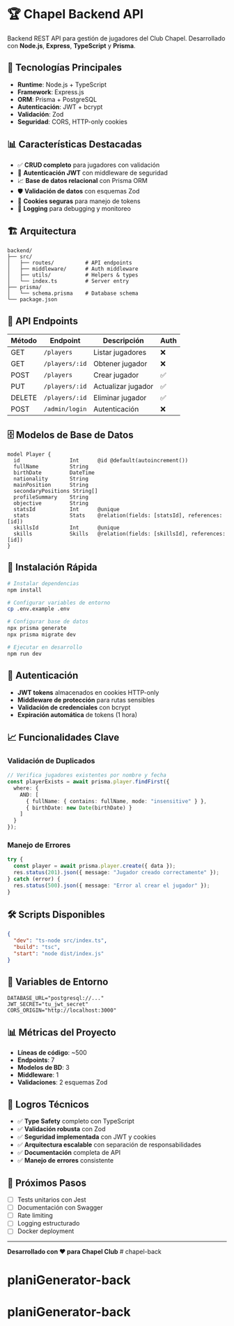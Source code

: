 # 🏆 Chapel Backend API

Backend REST API para gestión de jugadores del Club Chapel. Desarrollado con **Node.js**, **Express**, **TypeScript** y **Prisma**.

## 🚀 Tecnologías Principales

- **Runtime**: Node.js + TypeScript
- **Framework**: Express.js
- **ORM**: Prisma + PostgreSQL
- **Autenticación**: JWT + bcrypt
- **Validación**: Zod
- **Seguridad**: CORS, HTTP-only cookies

## 📊 Características Destacadas

- ✅ **CRUD completo** para jugadores con validación
- 🔐 **Autenticación JWT** con middleware de seguridad
- 📈 **Base de datos relacional** con Prisma ORM
- 🛡️ **Validación de datos** con esquemas Zod
- 🍪 **Cookies seguras** para manejo de tokens
- 📝 **Logging** para debugging y monitoreo

## 🏗️ Arquitectura

```
backend/
├── src/
│   ├── routes/          # API endpoints
│   ├── middleware/      # Auth middleware
│   ├── utils/           # Helpers & types
│   └── index.ts         # Server entry
├── prisma/
│   └── schema.prisma    # Database schema
└── package.json
```

## 🔌 API Endpoints

| Método | Endpoint | Descripción | Auth |
|--------|----------|-------------|------|
| GET | `/players` | Listar jugadores | ❌ |
| GET | `/players/:id` | Obtener jugador | ❌ |
| POST | `/players` | Crear jugador | ✅ |
| PUT | `/players/:id` | Actualizar jugador | ✅ |
| DELETE | `/players/:id` | Eliminar jugador | ✅ |
| POST | `/admin/login` | Autenticación | ❌ |

## 🗄️ Modelos de Base de Datos

```prisma
model Player {
  id                Int      @id @default(autoincrement())
  fullName          String
  birthDate         DateTime
  nationality       String
  mainPosition      String
  secondaryPositions String[]
  profileSummary    String
  objective         String
  statsId           Int      @unique
  stats             Stats    @relation(fields: [statsId], references: [id])
  skillsId          Int      @unique
  skills            Skills   @relation(fields: [skillsId], references: [id])
}
```

## 🚀 Instalación Rápida

```bash
# Instalar dependencias
npm install

# Configurar variables de entorno
cp .env.example .env

# Configurar base de datos
npx prisma generate
npx prisma migrate dev

# Ejecutar en desarrollo
npm run dev
```

## 🔐 Autenticación

- **JWT tokens** almacenados en cookies HTTP-only
- **Middleware de protección** para rutas sensibles
- **Validación de credenciales** con bcrypt
- **Expiración automática** de tokens (1 hora)

## 📈 Funcionalidades Clave

### Validación de Duplicados
```typescript
// Verifica jugadores existentes por nombre y fecha
const playerExists = await prisma.player.findFirst({
  where: {
    AND: [
      { fullName: { contains: fullName, mode: "insensitive" } },
      { birthDate: new Date(birthDate) }
    ]
  }
});
```

### Manejo de Errores
```typescript
try {
  const player = await prisma.player.create({ data });
  res.status(201).json({ message: "Jugador creado correctamente" });
} catch (error) {
  res.status(500).json({ message: "Error al crear el jugador" });
}
```

## 🛠️ Scripts Disponibles

```json
{
  "dev": "ts-node src/index.ts",
  "build": "tsc",
  "start": "node dist/index.js"
}
```

## 🔧 Variables de Entorno

```env
DATABASE_URL="postgresql://..."
JWT_SECRET="tu_jwt_secret"
CORS_ORIGIN="http://localhost:3000"
```

## 📊 Métricas del Proyecto

- **Líneas de código**: ~500
- **Endpoints**: 7
- **Modelos de BD**: 3
- **Middleware**: 1
- **Validaciones**: 2 esquemas Zod

## 🎯 Logros Técnicos

- ✅ **Type Safety** completo con TypeScript
- ✅ **Validación robusta** con Zod
- ✅ **Seguridad implementada** con JWT y cookies
- ✅ **Arquitectura escalable** con separación de responsabilidades
- ✅ **Documentación** completa de API
- ✅ **Manejo de errores** consistente

## 🚀 Próximos Pasos

- [ ] Tests unitarios con Jest
- [ ] Documentación con Swagger
- [ ] Rate limiting
- [ ] Logging estructurado
- [ ] Docker deployment

---

**Desarrollado con ❤️ para Chapel Club** # chapel-back
# planiGenerator-back
# planiGenerator-back
